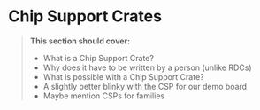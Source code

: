 # Chip Support Crates

> **This section should cover:**
>
> * What is a Chip Support Crate?
> * Why does it have to be written by a person (unlike RDCs)
> * What is possible with a Chip Support Crate?
> * A slightly better blinky with the CSP for our demo board
> * Maybe mention CSPs for families